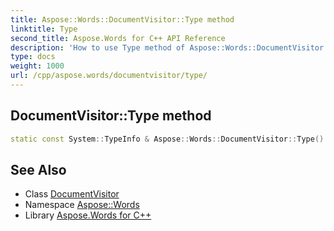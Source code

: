 ```yaml
---
title: Aspose::Words::DocumentVisitor::Type method
linktitle: Type
second_title: Aspose.Words for C++ API Reference
description: 'How to use Type method of Aspose::Words::DocumentVisitor class in C++.'
type: docs
weight: 1000
url: /cpp/aspose.words/documentvisitor/type/
---
```

## DocumentVisitor::Type method




```cpp
static const System::TypeInfo & Aspose::Words::DocumentVisitor::Type()
```

## See Also

* Class [DocumentVisitor](../)
* Namespace [Aspose::Words](../../)
* Library [Aspose.Words for C++](../../../)
